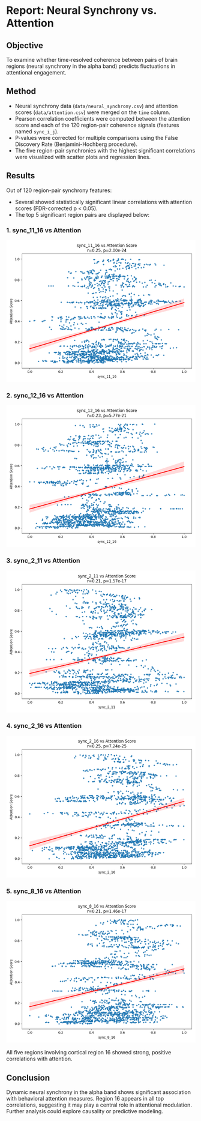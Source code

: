 # Report: Neural Synchrony vs. Attention

## Objective

To examine whether time-resolved coherence between pairs of brain regions (neural synchrony in the alpha band) predicts fluctuations in attentional engagement.

## Method

- Neural synchrony data (`data/neural_synchrony.csv`) and attention scores (`data/attention.csv`) were merged on the `time` column.
- Pearson correlation coefficients were computed between the attention score and each of the 120 region-pair coherence signals (features named `sync_i_j`).
- P-values were corrected for multiple comparisons using the False Discovery Rate (Benjamini-Hochberg procedure).
- The five region-pair synchronies with the highest significant correlations were visualized with scatter plots and regression lines.

## Results

Out of 120 region-pair synchrony features:
- Several showed statistically significant linear correlations with attention scores (FDR-corrected p < 0.05).
- The top 5 significant region pairs are displayed below:

### 1. sync_11_16 vs Attention
![sync_11_16_vs_attention](sync_11_16_vs_attention.png)

### 2. sync_12_16 vs Attention
![sync_12_16_vs_attention](sync_12_16_vs_attention.png)

### 3. sync_2_11 vs Attention
![sync_2_11_vs_attention](sync_2_11_vs_attention.png)

### 4. sync_2_16 vs Attention
![sync_2_16_vs_attention](sync_2_16_vs_attention.png)

### 5. sync_8_16 vs Attention
![sync_8_16_vs_attention](sync_8_16_vs_attention.png)

All five regions involving cortical region 16 showed strong, positive correlations with attention.

## Conclusion

Dynamic neural synchrony in the alpha band shows significant association with behavioral attention measures. Region 16 appears in all top correlations, suggesting it may play a central role in attentional modulation. Further analysis could explore causality or predictive modeling.
